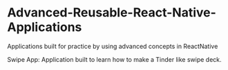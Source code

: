 # Advanced-Reusable-React-Native-Applications
Applications built for practice by using advanced concepts in ReactNative

Swipe App: Application built to learn how to make a Tinder like swipe deck.

